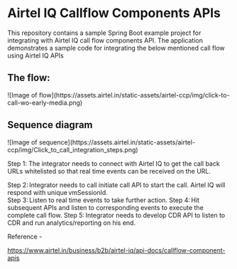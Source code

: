 <h1>Airtel IQ Callflow Components APIs  </h1>
This repository contains a sample Spring Boot example project for integrating with Airtel IQ call flow components API. 
The application demonstrates a sample code for integrating the below mentioned call flow using Airtel IQ APIs 
<h2>The flow:</h2>
![Image of flow](https://assets.airtel.in/static-assets/airtel-ccp/img/click-to-call-wo-early-media.png)

<h2>Sequence diagram</h2>
![Image of sequence](https://assets.airtel.in/static-assets/airtel-ccp/img/Click_to_call_integration_steps.png)



Step 1: The integrator needs to connect with Airtel IQ to get the call back URLs whitelisted so that real time events can be received on the URL. 

Step 2: Integrator needs to call initiate call API to start the call. Airtel IQ will respond with unique vmSessionId.  
Step 3: Listen to real time events to take further action. 
Step 4: Hit subsequent APIs and listen to corresponding events to execute the complete call flow. 
Step 5: Integrator needs to develop CDR API to listen to CDR and run analytics/reporting on his end. 

 

Reference - 

https://www.airtel.in/business/b2b/airtel-iq/api-docs/callflow-component-apis 
